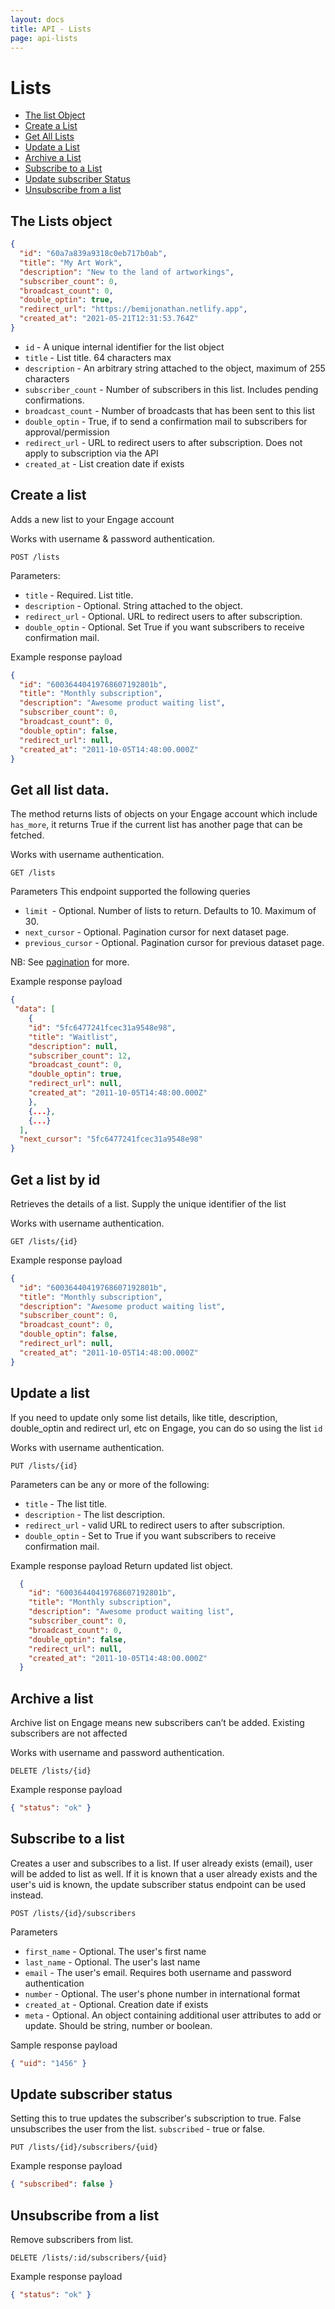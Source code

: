 ```yaml
---
layout: docs
title: API - Lists
page: api-lists
---
```


# Lists

- [The list Object](#the-list-object)
- [Create a List](#create-a-list)
- [Get All Lists](#get-all-list-data)
- [Update a List](#update-a-list)
- [Archive a List](#archive-a-list)
- [Subscribe to a List](#subscribe-to-a-list)
- [Update subscriber Status](#update-subscriber-status)
- [Unsubscribe from a list ](#unsubscribe-from-a-list)


## The Lists object

```json
{
  "id": "60a7a839a9318c0eb717b0ab",
  "title": "My Art Work",
  "description": "New to the land of artworkings",
  "subscriber_count": 0,
  "broadcast_count": 0,
  "double_optin": true,
  "redirect_url": "https://bemijonathan.netlify.app",
  "created_at": "2021-05-21T12:31:53.764Z"
}
```

- `id` - A unique internal identifier for the list object
- `title` - List title. 64 characters max
- `description` - An arbitrary string attached to the object, maximum of 255 characters
- `subscriber_count` - Number of subscribers in this list. Includes pending confirmations.
- `broadcast_count` - Number of broadcasts that has been sent to this list
- `double_optin` - True, if to send a confirmation mail to subscribers for approval/permission
- `redirect_url` - URL to redirect users to after subscription. Does not apply to subscription via the API
- `created_at` - List creation date if exists

## Create a list

Adds a new list to your Engage account

Works with username & password authentication.

```
POST /lists
```

Parameters:

- `title` - Required. List title.
- `description` - Optional. String attached to the object.
- `redirect_url` - Optional. URL to redirect users to after subscription.
- `double_optin` - Optional. Set True if you want subscribers to receive confirmation mail.

Example response payload

```json
{
  "id": "60036440419768607192801b",
  "title": "Monthly subscription",
  "description": "Awesome product waiting list",
  "subscriber_count": 0,
  "broadcast_count": 0,
  "double_optin": false,
  "redirect_url": null,
  "created_at": "2011-10-05T14:48:00.000Z"
}
```

## Get all list data.

The method returns lists of objects on your Engage account which include `has_more`, it returns True if the current list has another page that can be fetched. 

Works with username authentication.
```
GET /lists
```

Parameters
This endpoint supported the following queries

- `limit `- Optional. Number of lists to return. Defaults to 10. Maximum of 30.
- `next_cursor` - Optional. Pagination cursor for next dataset page.
- `previous_cursor` - Optional. Pagination cursor for previous dataset page.

NB: See [pagination](/docs/api/#pagination) for more.


Example response payload
```json
{
 "data": [
    {
    "id": "5fc6477241fcec31a9548e98",
    "title": "Waitlist",
    "description": null,
    "subscriber_count": 12,
    "broadcast_count": 0,
    "double_optin": true,
    "redirect_url": null,
    "created_at": "2011-10-05T14:48:00.000Z"
    },
    {...},
    {...}
  ],
  "next_cursor": "5fc6477241fcec31a9548e98"
}
```

## Get a list by id

Retrieves the details of a list. Supply the unique identifier of the list

Works with username authentication.
```
GET /lists/{id}
```

Example response payload
```json
{
  "id": "60036440419768607192801b",
  "title": "Monthly subscription",
  "description": "Awesome product waiting list",
  "subscriber_count": 0,
  "broadcast_count": 0,
  "double_optin": false,
  "redirect_url": null,
  "created_at": "2011-10-05T14:48:00.000Z"
}
```

## Update a list

If you need to update only some list details, like title, description, double_optin and redirect url, etc on Engage, you can do so using the list `id`

Works with username authentication.
```
PUT /lists/{id}
```

Parameters can be any or more of the following:
- `title` - The list title.
- `description` - The list description.
- `redirect_url` - valid URL to redirect users to after subscription.
- `double_optin` - Set to True if you want subscribers to receive confirmation mail.

Example response payload
Return updated list object.

```json
  {
    "id": "60036440419768607192801b",
    "title": "Monthly subscription",
    "description": "Awesome product waiting list",
    "subscriber_count": 0,
    "broadcast_count": 0,
    "double_optin": false,
    "redirect_url": null,
    "created_at": "2011-10-05T14:48:00.000Z"
  }

```

## Archive a list

Archive list on Engage means new subscribers can’t be added. Existing subscribers are not affected

Works with username and password authentication.

```
DELETE /lists/{id}
```

Example response payload

```json
{ "status": "ok" }
```

## Subscribe to a list

Creates a user and subscribes to a list. If user already exists (email), user will be added to list as well. If it is known that a user already exists and the user's uid is known, the update subscriber status endpoint can be used instead.

```
POST /lists/{id}/subscribers
```

Parameters

- `first_name` - Optional. The user's first name
- `last_name` - Optional. The user's last name
- `email` - The user's email. Requires both username and password authentication
- `number` - Optional. The user's phone number in international format
- `created_at` - Optional. Creation date if exists
- `meta` - Optional. An object containing additional user attributes to add or update. Should be string, number or boolean.

Sample response payload

```json
{ "uid": "1456" }
```

## Update subscriber status

Setting this to true updates the subscriber's subscription to true. False unsubscribes the user from the list. `subscribed` - true or false.

```
PUT /lists/{id}/subscribers/{uid}
```

Example response payload

```json
{ "subscribed": false }
```

## Unsubscribe from a list

Remove subscribers from list.

```
DELETE /lists/:id/subscribers/{uid}
```

Example response payload

```json
{ "status": "ok" }
```
